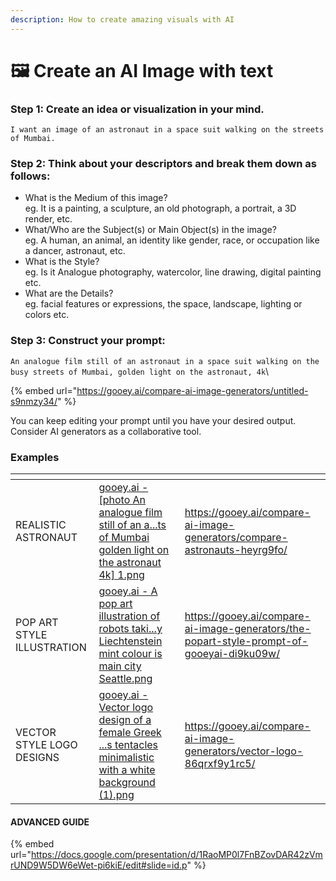```yaml
---
description: How to create amazing visuals with AI
---
```


# 🖼️ Create an AI Image with text

### **Step 1: Create an idea or visualization in your mind.**

`I want an image of an astronaut in a space suit walking on the streets of Mumbai.`

### **Step 2: Think about your descriptors and break them down as follows:**

* What is the Medium of this image?\
  eg. It is a painting, a sculpture, an old photograph, a portrait, a 3D render, etc.
* What/Who are the Subject(s) or Main Object(s) in the image?\
  eg. A human, an animal, an identity like gender, race, or occupation like a dancer, astronaut, etc.
* What is the Style?\
  eg. Is it Analogue photography, watercolor, line drawing, digital painting etc.
* What are the Details?\
  eg. facial features or expressions, the space, landscape, lighting or colors etc.

### **Step 3: Construct your prompt:**

`An analogue film still of an astronaut in a space suit walking on the busy streets of Mumbai, golden light on the astronaut, 4k`\


{% embed url="https://gooey.ai/compare-ai-image-generators/untitled-s9nmzy34/" %}

You can keep editing your prompt until you have your desired output. Consider AI generators as a collaborative tool.

### Examples

<table data-view="cards"><thead><tr><th></th><th data-hidden data-card-cover data-type="files"></th><th data-hidden data-card-target data-type="content-ref"></th></tr></thead><tbody><tr><td>REALISTIC ASTRONAUT</td><td><a href="../../.gitbook/assets/gooey.ai - [photo An analogue film still of an a...ts of Mumbai golden light on the astronaut 4k] 1.png">gooey.ai - [photo An analogue film still of an a...ts of Mumbai golden light on the astronaut 4k] 1.png</a></td><td><a href="https://gooey.ai/compare-ai-image-generators/compare-astronauts-heyrg9fo/">https://gooey.ai/compare-ai-image-generators/compare-astronauts-heyrg9fo/</a></td></tr><tr><td>POP ART STYLE ILLUSTRATION</td><td><a href="../../.gitbook/assets/gooey.ai - A pop art illustration of robots taki...y Liechtenstein mint colour is main city Seattle.png">gooey.ai - A pop art illustration of robots taki...y Liechtenstein mint colour is main city Seattle.png</a></td><td><a href="https://gooey.ai/compare-ai-image-generators/the-popart-style-prompt-of-gooeyai-di9ku09w/">https://gooey.ai/compare-ai-image-generators/the-popart-style-prompt-of-gooeyai-di9ku09w/</a></td></tr><tr><td>VECTOR STYLE LOGO DESIGNS</td><td><a href="../../.gitbook/assets/gooey.ai - Vector logo design of a female Greek ...s tentacles minimalistic with a white background (1).png">gooey.ai - Vector logo design of a female Greek ...s tentacles minimalistic with a white background (1).png</a></td><td><a href="https://gooey.ai/compare-ai-image-generators/vector-logo-86qrxf9y1rc5/">https://gooey.ai/compare-ai-image-generators/vector-logo-86qrxf9y1rc5/</a></td></tr></tbody></table>

#### ADVANCED GUIDE

{% embed url="https://docs.google.com/presentation/d/1RaoMP0l7FnBZovDAR42zVmrUND9W5DW6eWet-pi6kiE/edit#slide=id.p" %}

